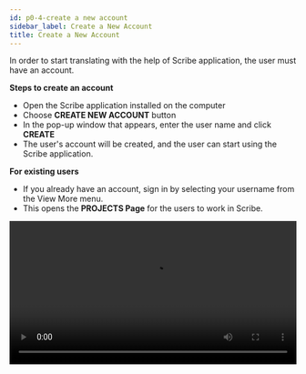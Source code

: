 ```yaml
---
id: p0-4-create a new account
sidebar_label: Create a New Account
title: Create a New Account
---
```


In order to start translating with the help of Scribe application, the user must have an account.

**Steps to create an account**

- Open the Scribe application installed on the computer
- Choose **CREATE NEW ACCOUNT** button
- In the pop-up window that appears, enter the user name and click **CREATE**
- The user's account will be created, and the user can start using the Scribe   application.

**For existing users**

- If you already have an account, sign in by selecting your username from the View More menu.
- This opens the **PROJECTS Page** for the users to work in Scribe.

<video controls src="/assets/signing-in.mov" width="100%" type="video/mov">

<h2>Sign in function </h2>

Scribe enables multiple users on the same computer to use the same application while maintaining separate project data. It can be difficult to locate the project and user name when multiple users are using the same computer To assist, there is a **View More** option on the **Sign In** page. This feature allows users to choose between active and inactive users.

**Steps**
- Click on the **View More** button
- There are two options on the page. **Active**  and **Archived**
- The list of the active users is displayed in the **Active** section
- You can archive the inactive users by clicking the delete button next to the user name
- The chosen user name will be **Archived**

**To restore the archived user name**
- Click on **View More**
- Select the **Archive** tab
- A list of archived user names appears
- Next to the user name, click the **Restore** icon
- The selected user name appears in the **Active** list

<video controls src="/assets/sigindeleteaechive.mov" width="100%" type="video/mov">